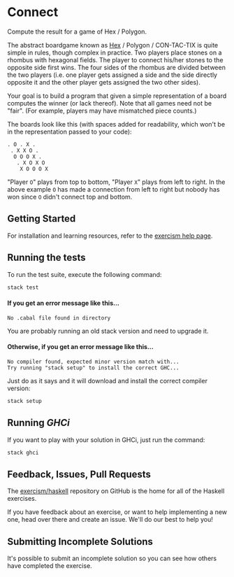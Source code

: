 # Connect

Compute the result for a game of Hex / Polygon.

The abstract boardgame known as
[Hex](https://en.wikipedia.org/wiki/Hex_%28board_game%29) / Polygon /
CON-TAC-TIX is quite simple in rules, though complex in practice. Two players
place stones on a rhombus with hexagonal fields. The player to connect his/her
stones to the opposite side first wins. The four sides of the rhombus are
divided between the two players (i.e. one player gets assigned a side and the
side directly opposite it and the other player gets assigned the two other
sides).

Your goal is to build a program that given a simple representation of a board
computes the winner (or lack thereof). Note that all games need not be "fair".
(For example, players may have mismatched piece counts.)

The boards look like this (with spaces added for readability, which won't be in
the representation passed to your code):

```        
. O . X .
 . X X O .
  O O O X .
   . X O X O
    X O O O X
```

"Player `O`" plays from top to bottom, "Player `X`" plays from left to right. In
the above example `O` has made a connection from left to right but nobody has
won since `O` didn't connect top and bottom.


## Getting Started

For installation and learning resources, refer to the
[exercism help page](http://exercism.io/languages/haskell).

## Running the tests

To run the test suite, execute the following command:

```bash
stack test
```

#### If you get an error message like this...

```
No .cabal file found in directory
```

You are probably running an old stack version and need
to upgrade it.

#### Otherwise, if you get an error message like this...

```
No compiler found, expected minor version match with...
Try running "stack setup" to install the correct GHC...
```

Just do as it says and it will download and install
the correct compiler version:

```bash
stack setup
```

## Running *GHCi*

If you want to play with your solution in GHCi, just run the command:

```bash
stack ghci
```

## Feedback, Issues, Pull Requests

The [exercism/haskell](https://github.com/exercism/haskell) repository on
GitHub is the home for all of the Haskell exercises.

If you have feedback about an exercise, or want to help implementing a new
one, head over there and create an issue.  We'll do our best to help you!


## Submitting Incomplete Solutions
It's possible to submit an incomplete solution so you can see how others have completed the exercise.
